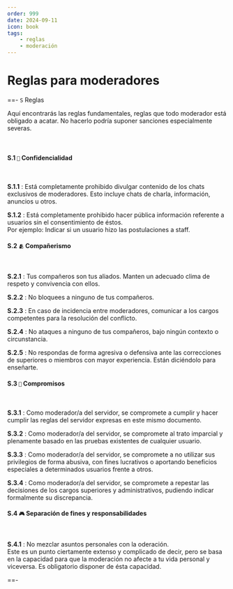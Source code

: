 ```yaml
---
order: 999
date: 2024-09-11
icon: book
tags:
    - reglas
    - moderación
---
```


# Reglas para moderadores

==- `S` Reglas

Aquí encontrarás las reglas fundamentales, reglas que todo moderador está obligado a acatar. No hacerlo podría suponer sanciones especialmente severas.

<br>

#### S.1 `🔐` Confidencialidad

<br>

**S.1.1**
:   Está completamente prohibido divulgar contenido de los chats exclusivos de moderadores. Esto incluye chats de charla, información, anuncios u otros.

**S.1.2**
:   Está completamente prohibido hacer pública información referente a usuarios sin el consentimiento de éstos.<br>Por ejemplo: Indicar si un usuario hizo las postulaciones a staff.

#### S.2 `🫂` Compañerismo

<br>

**S.2.1**
:   Tus compañeros son tus aliados. Manten un adecuado clima de respeto y convivencia con ellos.

**S.2.2**
:   No bloquees a ninguno de tus compañeros.

**S.2.3**
:   En caso de incidencia entre moderadores, comunicar a los cargos competentes para la resolución del conflicto.

**S.2.4**
:   No ataques a ninguno de tus compañeros, bajo ningún contexto o circunstancia.

**S.2.5**
:   No respondas de forma agresiva o defensiva ante las correcciones de superiores o miembros con mayor experiencia. Están diciéndolo para enseñarte.

#### S.3 `🤝` Compromisos

<br>

**S.3.1**
:   Como moderador/a del servidor, se compromete a cumplir y hacer cumplir las reglas del servidor expresas en este mismo documento.

**S.3.2**
:   Como moderador/a del servidor, se compromete al trato imparcial y plenamente basado en las pruebas existentes de cualquier usuario.

**S.3.3**
:   Como moderador/a del servidor, se compromete a no utilizar sus privilegios de forma abusiva, con fines lucrativos o aportando beneficios especiales a determinados usuarios frente a otros.

**S.3.4**
:   Como moderador/a del servidor, se compromete a repestar las decisiones de los cargos superiores y administrativos, pudiendo indicar formalmente su discrepancia.

#### S.4 `🎮` Separación de fines y responsabilidades

<br>

**S.4.1**
:   No mezclar asuntos personales con la oderación.<br>Este es un punto ciertamente extenso y complicado de decir, pero se basa en la capacidad para que la moderación no afecte a tu vida personal y viceversa. Es obligatorio disponer de ésta capacidad.

==-